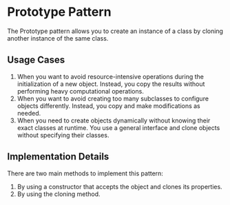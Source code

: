 # Prototype Pattern

The Prototype pattern allows you to create an instance of a class by cloning another instance of the same class.

## Usage Cases

1. When you want to avoid resource-intensive operations during the initialization of a new object. Instead, you copy the results without performing heavy computational operations.
2. When you want to avoid creating too many subclasses to configure objects differently. Instead, you copy and make modifications as needed.
3. When you need to create objects dynamically without knowing their exact classes at runtime. You use a general interface and clone objects without specifying their classes.

## Implementation Details

There are two main methods to implement this pattern:

1. By using a constructor that accepts the object and clones its properties.
2. By using the cloning method.
